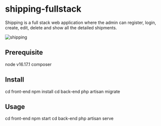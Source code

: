 # shipping-fullstack
Shipping is a full stack web application where the admin can register, login, create, edit, delete and show all the detailed shipments.

<img
  src="/Youtube-React.png"
  alt="shipping"
  style="display: inline-block; margin: 0 auto; max-width: 100px">

## Prerequisite

node v16.17.1
composer 

## Install

cd front-end 
npm install
cd back-end
php artisan migrate

## Usage

cd front-end 
npm start
cd back-end
php artisan serve

